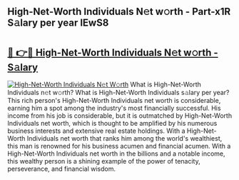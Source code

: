 ## High-Net-Worth Individuals N𝚎t w𝚘rth - Part-x1R S𝚊lary per year IEwS8

# <h2><a href="http://gc1s8x.nevu.top/?p=High-Net-Worth+Individuals">🔗 👉🔴 High-Net-Worth Individuals N𝚎t w𝚘rth - S𝚊lary</a></h2>

[![High-Net-Worth Individuals N𝚎t W𝚘rth](https://i.imgur.com/Oavwk0R.jpeg)](http://gc1s8x.nevu.top/?p=High-Net-Worth+Individuals)
What is High-Net-Worth Individuals n𝚎t w𝚘rth? What is High-Net-Worth Individuals s𝚊lary per year?
This rich person's High-Net-Worth Individuals net worth is considerable, earning him a spot among the industry's most financially successful. His income from his job is considerable, but it is outmatched by High-Net-Worth Individuals net worth, which is thought to be amplified by his numerous business interests and extensive real estate holdings. With a High-Net-Worth Individuals net worth that ranks him among the world's wealthiest, this man is renowned for his business acumen and financial acumen. With a High-Net-Worth Individuals net worth in the billions and a notable income, this wealthy person is a shining example of the power of tenacity, perseverance, and financial wisdom.

